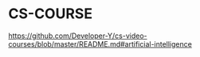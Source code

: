 # CS-COURSE
https://github.com/Developer-Y/cs-video-courses/blob/master/README.md#artificial-intelligence



